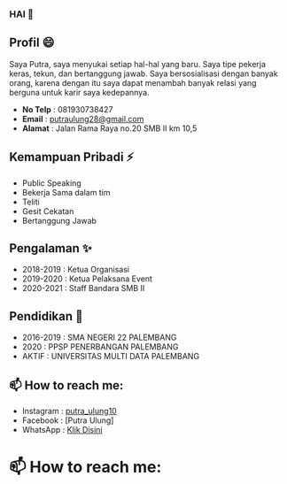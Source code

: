 ### HAI 👋

## Profil 😄
Saya Putra, saya menyukai setiap hal-hal yang baru. Saya tipe pekerja keras, tekun, dan bertanggung jawab. Saya bersosialisasi dengan banyak orang, karena dengan itu saya dapat menambah banyak relasi yang berguna untuk karir saya kedepannya.

* **No Telp** : 081930738427
* **Email** : putraulung28@gmail.com
* **Alamat** : Jalan Rama Raya no.20 SMB II km 10,5


## Kemampuan Pribadi ⚡
* Public Speaking
* Bekerja Sama dalam tim
* Teliti
* Gesit Cekatan
* Bertanggung Jawab


## Pengalaman ✨
* 2018-2019 : Ketua Organisasi
* 2019-2020 : Ketua Pelaksana Event
* 2020-2021 : Staff Bandara SMB II

## Pendidikan 🌱
* 2016-2019 : SMA NEGERI 22 PALEMBANG
* 2020 : PPSP PENERBANGAN PALEMBANG
* AKTIF : UNIVERSITAS MULTI DATA PALEMBANG

## 📫 How to reach me:
* Instagram : [putra_ulung10](https://www.instagram.com/putra_ulung10/?hl=id)
* Facebook : [Putra Ulung]
* WhatsApp : [Klik Disini](https://wa.me/6281930738427)
         

<!--
**PutraUlung/PutraUlung** is a ✨ _special_ ✨ repository because its `README.md` (this file) appears on your GitHub profile.

Here are some ideas to get you started:

- 🔭 I’m currently working on ...
- 🌱 I’m currently learning ...
- 👯 I’m looking to collaborate on ...
- 🤔 I’m looking for help with ...
- 💬 Ask me about ...

- 😄 Pronouns: ...
- ⚡ Fun fact: ...
-->
# 📫 How to reach me:

